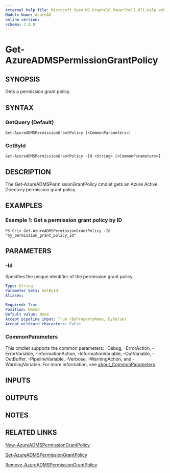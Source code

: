 ```yaml
---
external help file: Microsoft.Open.MS.GraphV10.PowerShell.dll-Help.xml
Module Name: AzureAD
online version:
schema: 2.0.0
---
```


# Get-AzureADMSPermissionGrantPolicy

## SYNOPSIS
Gets a permission grant policy.

## SYNTAX

### GetQuery (Default)
```
Get-AzureADMSPermissionGrantPolicy [<CommonParameters>]
```

### GetById
```
Get-AzureADMSPermissionGrantPolicy -Id <String> [<CommonParameters>]
```

## DESCRIPTION
The Get-AzureADMSPermissionGrantPolicy cmdlet gets an Azure Active Directory permission grant policy.

## EXAMPLES

### Example 1: Get a permission grant policy by ID
```
PS C:\> Get-AzureADMSPermissionGrantPolicy -Id "my_permission_grant_policy_id"
```

## PARAMETERS

### -Id
Specifies the unique identifier of the permission grant policy.

```yaml
Type: String
Parameter Sets: GetById
Aliases:

Required: True
Position: Named
Default value: None
Accept pipeline input: True (ByPropertyName, ByValue)
Accept wildcard characters: False
```

### CommonParameters
This cmdlet supports the common parameters: -Debug, -ErrorAction, -ErrorVariable, -InformationAction, -InformationVariable, -OutVariable, -OutBuffer, -PipelineVariable, -Verbose, -WarningAction, and -WarningVariable. For more information, see [about_CommonParameters](http://go.microsoft.com/fwlink/?LinkID=113216).

## INPUTS

## OUTPUTS

## NOTES

## RELATED LINKS

[New-AzureADMSPermissionGrantPolicy](New-AzureADMSPermissionGrantPolicy.md)

[Set-AzureADMSPermissionGrantPolicy](Set-AzureADMSPermissionGrantPolicy.md)

[Remove-AzureADMSPermissionGrantPolicy](Remove-AzureADMSPermissionGrantPolicy.md)

